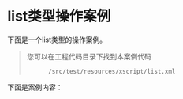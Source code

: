 list类型操作案例
==============

下面是一个list类型的操作案例。

> 您可以在工程代码目录下找到本案例代码
> ```
> 		/src/test/resources/xscript/list.xml
> ```

下面是案例内容：

```


```